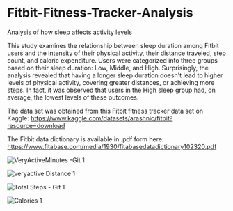 # Fitbit-Fitness-Tracker-Analysis
Analysis of how sleep affects activity levels 

This study examines the relationship between sleep duration among Fitbit users and the intensity of their physical activity, their distance traveled, step count, and caloric expenditure. Users were categorized into three groups based on their sleep duration: Low, Middle, and High. Surprisingly, the analysis revealed that having a longer sleep duration doesn't lead to higher levels of physical activity, covering greater distances, or achieving more steps. In fact, it was observed that users in the High sleep group had, on average, the lowest levels of these outcomes.

The data set was obtained from this Fitbit fitness tracker data set on Kaggle: https://www.kaggle.com/datasets/arashnic/fitbit?resource=download

The Fitbit data dictionary is available in .pdf form here: https://www.fitabase.com/media/1930/fitabasedatadictionary102320.pdf




![‎VeryActiveMinutes -Git ‎1](https://github.com/funkyguitar/FitBit-Fitness-Tracker-Analysis/assets/104698553/f353c54b-98d3-45db-9f78-7f26c40f5b78)


![‎veryactive Distance ‎1](https://github.com/funkyguitar/FitBit-Fitness-Tracker-Analysis/assets/104698553/af97071e-1fa6-4d60-843a-5517da89a140)


![‎Total Steps - Git ‎1](https://github.com/funkyguitar/FitBit-Fitness-Tracker-Analysis/assets/104698553/5fedb901-c103-4869-b1d2-ebf90d7a57b0)


![‎Calories ‎1](https://github.com/funkyguitar/FitBit-Fitness-Tracker-Analysis/assets/104698553/cd64b954-51dd-4a78-8f5d-2e78903f0d67)

